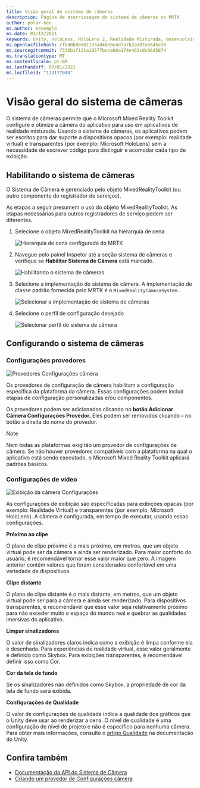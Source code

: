 ```yaml
---
title: Visão geral do sistema de câmeras
description: Página de aterrissagem do sistema de câmeras no MRTK
author: polar-kev
ms.author: kesemple
ms.date: 01/12/2021
keywords: Unity, HoloLens, HoloLens 2, Realidade Misturada, desenvolvimento, MRTK, Câmera,
ms.openlocfilehash: cfb40b00d81133ad40e0e4d7a7b2ad87ee645e36
ms.sourcegitcommit: f338b1f121a10577bcce08a174e462cdc86d5874
ms.translationtype: MT
ms.contentlocale: pt-BR
ms.lasthandoff: 07/01/2021
ms.locfileid: "113177040"
---
```

# <a name="camera-system-overview"></a>Visão geral do sistema de câmeras

O sistema de câmeras permite que o Microsoft Mixed Reality Toolkit configure e otimize a câmera do aplicativo para uso em aplicativos de realidade misturada. Usando o sistema de câmeras, os aplicativos podem ser escritos para dar suporte a dispositivos opacos (por exemplo: realidade virtual) e transparentes (por exemplo: Microsoft HoloLens) sem a necessidade de escrever código para distinguir e acomodar cada tipo de exibição.

## <a name="enabling-the-camera-system"></a>Habilitando o sistema de câmeras

O Sistema de Câmera é gerenciado pelo objeto MixedRealityToolkit (ou outro componente do registrador de serviços).

As etapas a seguir presumem o uso do objeto MixedRealityToolkit. As etapas necessárias para outros registradores de serviço podem ser diferentes.

1. Selecione o objeto MixedRealityToolkit na hierarquia de cena.

    ![Hierarquia de cena configurada do MRTK](../images/MRTK_ConfiguredHierarchy.png)

2. Navegue pelo painel Inspetor até a seção sistema de câmeras e verifique se **Habilitar Sistema de Câmera** está marcado.

    ![Habilitando o sistema de câmeras](../images/camera-system/EnableCameraSystem.png)

3. Selecione a implementação do sistema de câmera. A implementação de classe padrão fornecida pelo MRTK é o `MixedRealityCameraSystem` .

    ![Selecionar a implementação do sistema de câmeras](../images/camera-system/SelectCameraSystemType.png)

4. Selecione o perfil de configuração desejado

    ![Selecionar perfil do sistema de câmera](../images/camera-system/SelectCameraProfile.png)

## <a name="configuring-the-camera-system"></a>Configurando o sistema de câmeras

### <a name="settings-providers"></a>Configurações provedores

![Provedores Configurações câmera](../images/camera-system/CameraSettingsProviders.png)

Os provedores de configuração de câmera habilitam a configuração específica da plataforma da câmera. Essas configurações podem incluir etapas de configuração personalizadas e/ou componentes.

Os provedores podem ser adicionados clicando no **botão Adicionar Câmera Configurações Provedor.** Eles podem ser removidos clicando **-** no botão à direita do nome do provedor.

> [!Note]
> Nem todas as plataformas exigirão um provedor de configurações de câmera. Se não houver provedores compatíveis com a plataforma na qual o aplicativo está sendo executado, o Microsoft Mixed Reality Toolkit aplicará padrões básicos.

### <a name="display-settings"></a>Configurações de vídeo

![Exibição da câmera Configurações](../images/camera-system/CameraDisplaySettings.png)

As configurações de exibição são especificadas para exibições opacas (por exemplo: Realidade Virtual) e transparentes (por exemplo, Microsoft HoloLens). A câmera é configurada, em tempo de executar, usando essas configurações.

**Próximo ao clipe**

O plano de clipe próximo é o mais próximo, em metros, que um objeto virtual pode ser da câmera e ainda ser renderizado. Para maior conforto do usuário, é recomendável tornar esse valor maior que zero. A imagem anterior contém valores que foram considerados confortável em uma variedade de dispositivos.

**Clipe distante**

O plano de clipe distante é o mais distante, em metros, que um objeto virtual pode ser para a câmera e ainda ser renderizado. Para dispositivos transparentes, é recomendável que esse valor seja relativamente próximo para não exceder muito o espaço do mundo real e quebrar as qualidades imersivas do aplicativo.

**Limpar sinalizadores**

O valor de sinalizadores claros indica como a exibição é limpa conforme ela é desenhada. Para experiências de realidade virtual, esse valor geralmente é definido como Skybox. Para exibições transparentes, é recomendável definir isso como Cor.

**Cor da tela de fundo**

Se os sinalizadores não definidos como Skybox, a propriedade de cor da tela de fundo será exibida.

**Configurações de Qualidade**

O valor de configurações de qualidade indica a qualidade dos gráficos que o Unity deve usar ao renderizar a cena. O nível de qualidade é uma configuração de nível de projeto e não é específico para nenhuma câmera. Para obter mais informações, consulte o [artigo Qualidade](https://docs.unity3d.com/Manual/class-QualitySettings.html) na documentação do Unity.

## <a name="see-also"></a>Confira também

- [Documentação da API do Sistema de Câmera](xref:Microsoft.MixedReality.Toolkit.CameraSystem)
- [Criando um provedor de Configurações câmera](create-settings-provider.md)
